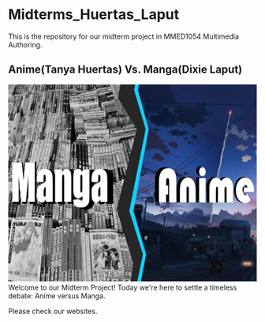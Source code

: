 # Midterms_Huertas_Laput
This is the repository for our midterm project in MMED1054 Multimedia Authoring.

## Anime(Tanya Huertas) Vs. Manga(Dixie Laput)
<img src="images/MvsA.jpg" height="400" width="1200" >
Welcome to our Midterm Project! Today we're here to settle a timeless debate: Anime versus Manga. 

Please check our websites.